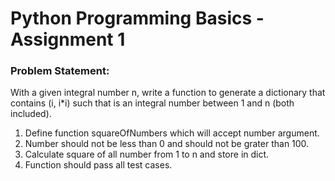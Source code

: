 # Python Programming Basics - Assignment 1

### Problem Statement: 

With a given integral number n, write a function to generate a dictionary that contains (i, i*i) such that is an integral number between 1 and n (both included).
1. Define function squareOfNumbers which will accept number argument.
2. Number should not be less than 0 and should not be grater than 100.
3. Calculate square of all number from 1 to n and store in dict.
4. Function should pass all test cases.
